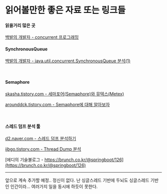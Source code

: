 # 읽어볼만한 좋은 자료 또는 링크들

#### 읽을거리 많은 곳

[백발의 개발자 - concurrent 프로그래밍](https://m.blog.naver.com/PostList.naver?blogId=jjoommnn&categoryName=Concurrent%20%ED%94%84%EB%A1%9C%EA%B7%B8%EB%9E%98%EB%B0%8D&categoryNo=4&logCode=0)<br>

#### SynchronousQueue

[백발의 개발자 - java.util.concurrent.SynchronousQueue 분석(1)](https://m.blog.naver.com/PostView.naver?isHttpsRedirect=true&blogId=jjoommnn&logNo=130171358905)<br>

<br>

#### Semaphore

[skasha.tistory.com - 세마포어(Semaphore)와 뮤텍스(Metex)](https://aroundck.tistory.com/5873)<br>

[arounddck.tistory.com - Semaphore에 대해 알아보자](https://aroundck.tistory.com/5873)<br>

<br>

#### 스레드 덤프 분석 툴

[d2.naver.com - 스레드 덤프 분석하기](https://d2.naver.com/helloworld/10963)<br>

[ijbgo.tistory.com - Thread Dump 분석](https://ijbgo.tistory.com/33)<br>

[에디의 기술불로그 - https://brunch.co.kr/@springboot/126](https://brunch.co.kr/@springboot/126)

<hr/>

앞으로 계속 추가할 예정.. 정신이 없다. 난 싱글스레드 기반에 두뇌도 싱글스레드 기반인 인간이라... 여러가지 일을 동시에 하듯이 못한다. 

